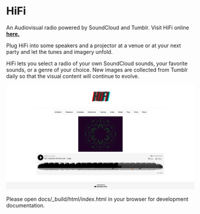 HiFi
====

An Audiovisual radio powered by SoundCloud and Tumblr.
Visit HiFi online [**here.**](http://hifi.herokuapp.com/)

Plug HiFi into some speakers and a projector at a venue or at your next party and let the tunes and imagery unfold.

HiFi lets you select a radio of your own SoundCloud sounds, your favorite sounds, or a genre of your choice.
New images are collected from Tumblr daily so that the visual content will continue to evolve.

![Alt text](/static/img/screenshot1.png)

Please open docs/_build/html/index.html in your browser for development documentation.

